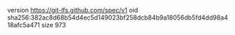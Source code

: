 version https://git-lfs.github.com/spec/v1
oid sha256:382ac8d68b54d4ec5d149023bf258dcb84b9a18056db5fd4dd98a418afc5a471
size 973
